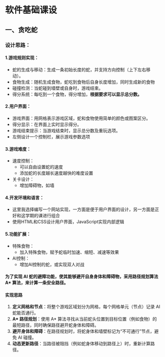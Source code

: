 # 软件基础课设
## 一、贪吃蛇
### 设计思路：

#### 1.游戏规则实现：

- 蛇的生成与移动：生成一条初始长度的蛇，并支持方向控制（上下左右移动）。
- 食物生成：随机生成食物，蛇吃到食物后自身长度增加，同时生成新的食物
- 碰撞检测：当蛇碰到墙壁或自身时，游戏结束。
- 得分系统：每吃到一个食物，得分增加，**根据要求可以显示总分数。**

#### 2.用户界面：

- 游戏界面：用网格表示游戏区域，蛇和食物使用简单的颜色或图案区分。
- 得分显示：在界面上实时显示得分。
- 游戏结束提示：当游戏结束时，显示总分数及重玩选项。
- 左侧设计一个控制栏，展示游戏参数选项

#### 3.游戏难度：

- 速度控制：
    - 可以自由设置蛇的速度
    - 添加蛇的长度越长速度越快的难度设置
- 关卡设计：
    - 增加障碍物，如墙

#### 4.开发环境和语言：

- 这里我选择编写一个网站实现，一方面是便于用户界面的设计，另一方面是正好和这学期的课进行组合
- 使用HTML和CSS设计用户界面，JavaScript实现内部逻辑

#### 5.功能扩展：

- 特殊食物：
    - 加入特殊食物，赋予蛇临时加速、缩短、减速等效果
- AI控制：
    - 增加AI控制的蛇，或实现双人对战

#### 为了实现 AI 蛇的避障功能，使其能够避开自身身体和障碍物，采用路径规划算法 A* 算法，来计算一条安全路径。

#### 实现思路

1. **定义网格和节点**：将整个游戏区域划分为网格，每个网格单元（节点）记录 AI 蛇能否通行。
2. **A\* 路径规划**：使用 A* 算法寻找从当前蛇头位置到目标位置（例如食物）的最短路径，同时确保路径避开蛇身体和障碍。
3. **避开身体和障碍**：在路径规划时，将蛇身体和墙壁标记为“不可通行”节点，避免 AI 碰撞。
4. **动态更新路径**：当路径被阻挡（例如蛇身体移动到路径上）时，重新计算路径。
